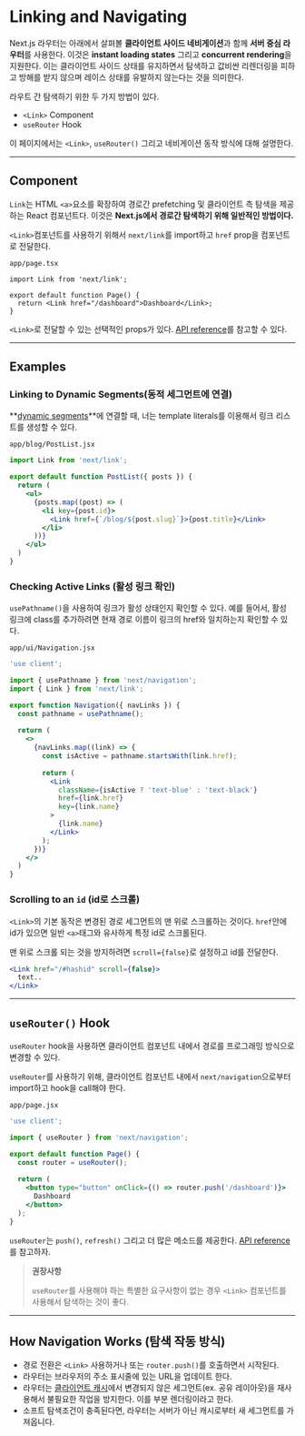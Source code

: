 # Linking and Navigating

Next.js 라우터는 아래에서 살펴볼 **클라이언트 사이드 네비게이션**과 함께 **서버 중심 라우터**를 사용한다. 이것은 **instant loading states** 그리고 **concurrent rendering**을 지원한다. 이는 클라이언트 사이드 상태를 유지하면서 탐색하고 값비싼 리렌더링을 피하고 방해를 받지 않으며 레이스 상태를 유발하지 않는다는 것을 의미한다.  

라우트 간 탐색하기 위한 두 가지 방법이 있다.

- `<Link>` Component
- `useRouter` Hook

이 페이지에서는 `<Link>`, `useRouter()` 그리고 네비게이션 동작 방식에 대해 설명한다.

---

## <Link> Component

`Link`는 HTML `<a>`요소를 확장하여 경로간 prefetching 및 클라이언트 측 탐색을 제공하는 React 컴포넌트다. 이것은 **Next.js에서 경로간 탐색하기 위해 일반적인 방법이다.**

`<Link>`컴포넌트를 사용하기 위해서 `next/link`를 import하고 `href` prop을 컴포넌트로 전달한다.

`app/page.tsx`

```tsx
import Link from 'next/link';

export default function Page() {
  return <Link href="/dashboard">Dashboard</Link>;
}
```

`<Link>`로 전달할 수 있는 선택적인 props가 있다. [API reference](https://nextjs.org/docs/app/api-reference/components/link)를 참고할 수 있다.

---

##  Examples

### Linking to Dynamic Segments(동적 세그먼트에 연결)

**<u>dynamic segments</u>**에 연결할 때, 너는 template literals를 이용해서 링크 리스트를 생성할 수 있다.

`app/blog/PostList.jsx`

```jsx
import Link from 'next/link';

export default function PostList({ posts }) {
  return (
    <ul>
      {posts.map((post) => (
        <li key={post.id}>
          <Link href={`/blog/${post.slug}`}>{post.title}</Link>
        </li>
      ))}
    </ul>
  )
}
```

### Checking Active Links (활성 링크 확인)

`usePathname()`을 사용하여 링크가 활성 상태인지 확인할 수 있다. 예를 들어서, 활성 링크에 class를 추가하려면 현재 경로 이름이 링크의 href와 일치하는지 확인할 수 있다.

`app/ui/Navigation.jsx`

```jsx
'use client';

import { usePathname } from 'next/navigation';
import { Link } from 'next/link';

export function Navigation({ navLinks }) {
  const pathname = usePathname();
  
  return (
    <>
      {navLinks.map((link) => {
        const isActive = pathname.startsWith(link.href);
        
        return (
          <Link
            className={isActive ? 'text-blue' : 'text-black'}
            href={link.href}
            key={link.name}
          >
            {link.name}
          </Link>
        );
      })}
    </>
  )
}
```

### Scrolling to an `id` (id로 스크롤)

`<Link>`의 기본 동작은 변경된 경로 세그먼트의 맨 위로 스크롤하는 것이다. `href`안에 id가 있으면 일반 `<a>`태그와 유사하게 특정 id로 스크롤된다.  

맨 위로 스크롤 되는 것을 방지하려면 `scroll={false}`로 설정하고 id를 전달한다.

```jsx
<Link href="/#hashid" scroll={false}>
  text..
</Link>
```

---

## `useRouter()` Hook

`useRouter` hook을 사용하면 클라이언트 컴포넌트 내에서 경로를 프로그래밍 방식으로 변경할 수 있다.  

`useRouter`를 사용하기 위해, 클라이언트 컴포넌트 내에서  `next/navigation`으로부터 import하고 hook을 call해야 한다.

`app/page.jsx`

```jsx
'use client';

import { useRouter } from 'next/navigation';

export default function Page() {
  const router = useRouter();
  
  return (
    <button type="button" onClick={() => router.push('/dashboard')}>
      Dashboard
    </button>
  );
}
```

`useRouter`는 `push()`, `refresh()` 그리고 더 많은 메소드를 제공한다. [API reference](https://nextjs.org/docs/app/api-reference/functions/use-router)를 참고하자.

> **권장사항**  
>
> `useRouter`를 사용해야 하는 특별한 요구사항이 없는 경우 `<Link>` 컴포넌트를 사용해서 탐색하는 것이 좋다.

---

## How Navigation Works (탐색 작동 방식)

- 경로 전환은 `<Link>` 사용하거나 또는 `router.push()`를 호출하면서 시작된다.
- 라우터는 브라우저의 주소 표시줄에 있는 URL을 업데이트 한다.
- 라우터는 [클라이언트 캐시](https://nextjs.org/docs/app/building-your-application/routing/linking-and-navigating#client-side-caching-of-rendered-server-components)에서 변경되지 않은 세그먼트(ex. 공유 레이아웃)을 재사용해서 불필요한 작업을 방지한다. 이를 부분 렌더링이라고 한다.
- 소프트 탐색조건이 충족된다면, 라우터는 서버가 아닌 캐시로부터 새 세그먼트를 가져옵니다.



